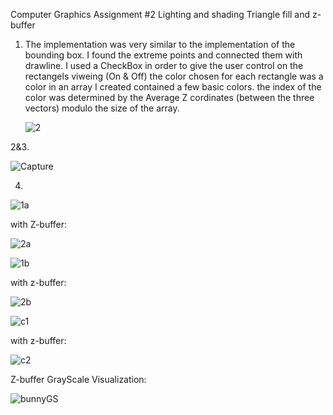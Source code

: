 Computer Graphics Assignment #2
Lighting and shading
Triangle fill and z-buffer


1. The implementation was very similar to the implementation of the bounding box.
   I found the extreme points and connected them with drawline.
   I used a CheckBox in order to give the user control on the rectangels viweing (On & Off)
   the color chosen for each rectangle was a color in an array I created contained a few basic colors.
   the index of the color was determined by the Average Z cordinates (between the three vectors) modulo the size of the array.
   
   
   ![2](https://user-images.githubusercontent.com/100144150/211542742-1ae17951-8c06-4110-851d-b09a942e4c08.JPG)

   

2&3. 
   
   ![Capture](https://user-images.githubusercontent.com/100144150/211430888-8a1034c9-30fa-4185-b827-8644cc83c8b6.JPG)

4.

![1a](https://user-images.githubusercontent.com/100144150/211434029-debc873d-9860-4b91-a013-d5e1a59a2829.JPG)

with Z-buffer:

![2a](https://user-images.githubusercontent.com/100144150/211434075-67b121ee-38d2-4783-9db2-c7d956cfdd2b.JPG)



![1b](https://user-images.githubusercontent.com/100144150/211434094-3184df6d-110d-4e32-bdd1-7231af239af4.JPG)


with z-buffer:

![2b](https://user-images.githubusercontent.com/100144150/211434119-5d5bfac7-2b41-47f8-a96c-949f4674ccbf.JPG)


![c1](https://user-images.githubusercontent.com/100144150/211434141-47a08a36-6ba5-4045-b2a4-7745cc7bdfd9.JPG)


with z-buffer:

![c2](https://user-images.githubusercontent.com/100144150/211434162-8c1dba93-709b-4550-967c-afc3cbc799dc.JPG)



Z-buffer GrayScale Visualization:

![bunnyGS](https://user-images.githubusercontent.com/100144150/220046769-56ca1136-c0be-4539-885f-56048136bf34.jpg)


